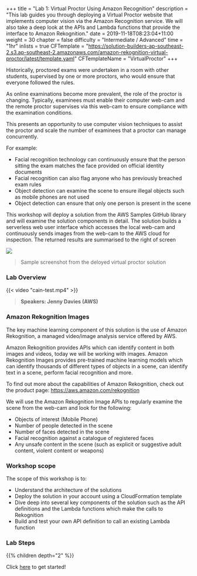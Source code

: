 +++
title = "Lab 1: Virtual Proctor Using Amazon Recognition"
description = "This lab guides you through deploying a Virtual Proctor website that implements computer vision via the Amazon Recognition service. We will also take a deep look at the APIs and Lambda functions that provide the interface to Amazon Rekognition."
date = 2019-11-18T08:23:04+11:00
weight = 30
chapter = false
difficulty = "Intermediate / Advanced"
time = "1hr"
inlists = true
CFTemplate = "https://solution-builders-ap-southeast-2.s3.ap-southeast-2.amazonaws.com/amazon-rekognition-virtual-proctor/latest/template.yaml"
CFTemplateName = "VirtualProctor"
+++

Historically, proctored exams were undertaken in a room with other students, supervised by  one or more proctors, who would ensure that everyone followed the rules.

As online examinations become more prevalent, the role of the proctor is changing. Typically, examinees must enable their computer web-cam and the remote proctor supervises via this web-cam to ensure compliance with the examination conditions.

This presents an opportunity to use computer vision techniques to assist the proctor and scale the number of examinees that a proctor can manage concurrently. 


For example:
- Facial recognition technology can continuously ensure that the person sitting the exam matches the face provided on official identity documents
- Facial recognition can also flag anyone who has previously breached exam rules
- Object detection can examine the scene to ensure illegal objects such as mobile phones are not used
- Object detection can ensure that only one person is present in the scene

This workshop will deploy a solution from the AWS Samples GitHub library and will examine the solution components in detail. The solution builds a serverless web user interface which accesses the local web-cam and continuously sends images from the web-cam to the AWS cloud for inspection. The returned results are summarised to the right of screen

![](/images/virtual-proctor/vp_screenshot.png)
> Sample screenshot from the deloyed virtual proctor solution

### Lab Overview

{{< video "cain-test.mp4" >}}

>  **Speakers: Jenny Davies (AWS)** 


### Amazon Rekognition Images
The key machine learning component of this solution is the use of Amazon Rekognition, a managed video/image analysis service offered by AWS.

Amazon Rekognition provides APIs which can identify content in both images and videos, today we will be working with images. Amazon Rekognition Images provides pre-trained machine learning models which can identify thousands of different types of objects in a scene, can identify text in a scene, perform facial recognition and more. 

To find out more about the capabilities of Amazon Rekognition, check out the product page: https://aws.amazon.com/rekognition

We will use the Amazon Rekognition Image APIs to regularly examine the scene from the web-cam and look for the following:
-   Objects of interest (Mobile Phone)
-   Number of people detected in the scene
-   Number of faces detected in the scene
-   Facial recognition against a catalogue of registered faces
-   Any unsafe content in the scene (such as explicit or suggestive adult content, violent content or weapons)


### Workshop scope
The scope of this workshop is to:
*   Understand the architecture of the solutions
*   Deploy the solution in your account using a CloudFormation template
*   Dive deep into several key components of the solution such as the API definitions and the Lambda functions which make the calls to Rekognition
*   Build and test your own API definition to call an existing Lambda function


### Lab Steps
{{% children depth="2" %}}


Click [here](./architecture/) to get started!
